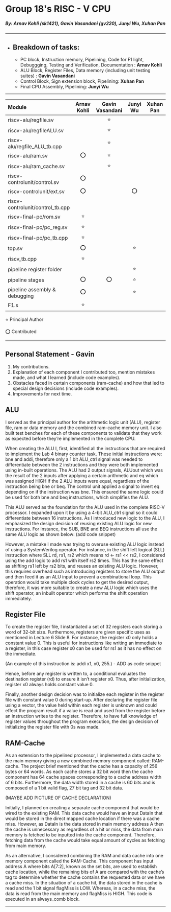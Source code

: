 # Group 18's RISC - V CPU
##### *By: Arnav Kohli (sk1421), Gavin Vasandani (gv220), Junyi Wu, Xuhan Pan*

---
- ## Breakdown of tasks:
    - PC block, Instruction memory, Pipelining, Code for F1 light, Debuggging, Testing and Verification, Documentation : **Arnav Kohli**
    - ALU Block, Register Files, Data memory (including unit testing suites) : **Gavin Vasandani**
    - Control Block, Sign extension block, Pipelining: **Xuhan Pan**
    - Final CPU Assembly, Pipelining: **Junyi Wu**

---

|Module                              |Arnav Kohli    |Gavin Vasandani    |Junyi Wu   |Xuhan Pan  |
|:-----------------------------------|:-------------:|:-----------------:|:---------:|:---------:|
|riscv-alu/regfile.sv                |               |      :star:       |           |           |
|riscv-alu/regfileALU.sv             |               |      :star:       |           |           |
|riscv-alu/regfile_ALU_tb.cpp        |               |      :star:       |           |           |
|riscv-alu/ram.sv                    |      :o:      |      :star:       |           |           |
|riscv-alu/ram_cache.sv              |               |      :star:       |           |           |
|riscv-controlunit/control.sv        |      :o:      |                   |           |           |
|riscv-controlunit/ext.sv            |      :o:      |                   |   :o:     |           |
|riscv-controlunit/control_tb.cpp    |               |                   |           |           |
|riscv-final-pc/rom.sv               |     :star:    |                   |           |           |
|riscv-final-pc/pc_reg.sv            |     :star:    |                   |           |           |
|riscv-final-pc/pc_tb.cpp            |     :star:    |                   |           |           |
|top.sv                              |     :o:       |                   |   :star:  |           |
|riscv_tb.cpp                        |     :star:    |                   |           |           |
|pipeline register folder            |               |                   |   :star:  |           |
|pipeline stages                     |     :o:       |        :o:        |   :star:  |           |
|pipeline assembly & debugging       |     :o:       |                   |   :star:  |           |
|F1.s                                |     :star:    |                   |           |           |

:star: Principal Author

:o: Contributed

---

## Personal Statement - Gavin

1. My contributions.
2. Explanation of each component I contributed too, mention mistakes made, and what I learned (include code examples).
3. Obstacles faced in certain components (ram-cache) and how that led to special design decisions (include code examples).
4. Improvements for next time. 

## ALU


I served as the principal author for the arithmetic logic unit (ALU), register file, ram or data memory and the combined ram-cache memory unit. I also built test benches for each of these components to validate that they work as expected before they’re implemented in the complete CPU. 

When creating the ALU I, first, identified all the instructions that are required to implement the Lab 4 binary counter task. These initial instructions were: bne and addi, therefore only a 1 bit ALU_ctrl signal was needed to differentiate between the 2 instructions and they were both implemented using in-built operations. The ALU had 2 output signals, ALUout which was the result of the 2 inputs after applying a certain arithmetic and eq which was assigned HIGH if the 2 ALU inputs were equal, regardless of the instruction being bne or beq. The control unit applied a signal to invert eq depending on if the instruction was bne. This ensured the same logic could be used for both bne and beq instructions, which simplifies the ALU.

This ALU served as the foundation for the ALU used in the complete RISC-V processor. I expanded upon it by using a 4-bit ALU_ctrl signal so it could differentiate between 16 instructions. As I introduced new logic to the ALU, I emphasized the design decision of reusing existing ALU logic for new instructions. For instance, the SUB, BNE and BEQ instructions all use the same ALU logic as shown below: (add code snippet)

However, a mistake I made was trying to overuse existing ALU logic instead of using a SystemVerilog operator. For instance, in the shift left logical (SLL) instruction where SLL rd, rs1, rs2 which means rd <- rs1 << rs2, I considered using the add logic to add rs1 with itself rs2 times. This has the same effect as shifting rs1 left by rs2 bits, and reuses an existing ALU logic. However, this requires overhead such as introducing registers to store the ALU output and then feed it as an ALU input to prevent a combinational loop. This operation would take multiple clock cycles to get the desired output, therefore, it was more suitable to create a new ALU logic which uses the shift operator, an inbuilt operator which performs the shift operation immediately.

## Register File

To create the register file, I instantiated a set of 32 registers each storing a word of 32-bit size. Furthermore, registers are given specific uses as mentioned in Lecture 6 Slide 8. For instance, the register x0 only holds a constant value 0. This is useful for instructions like writing an immediate to a register, in this case register x0 can be used for rs1 as it has no effect on the immediate. 

(An example of this instruction is: addi x1, x0, 255.) - ADD as code snippet

Hence, before any register is written to, a conditional evaluates the destination register (rd) to ensure it isn’t register x0. Thus, after initialization, register x0 always holds constant value 0.

Finally, another design decision was to initialize each register in the register file with constant value 0 during start-up. After declaring the register file using a vector, the value held within each register is unknown and could effect the program result if a value is read and used from the register before an instruction writes to the register. Therefore, to have full knowledge of register values throughout the program execution, the design decision of initializing the register file with 0s was made.

## RAM-Cache

As an extension to the pipelined processor, I implemented a data cache to the main memory giving a new combined memory component called: RAM-cache. The project brief mentioned that the cache has a capacity of 256 bytes or 64 words. As each cache stores a 32 bit word then the cache component has 64 cache spaces corresponding to a cache address width of 6 bits. Furthermore, the data width stored in a cache is 60 bits and is composed of a 1 bit valid flag, 27 bit tag and 32 bit data.

(MAYBE ADD PICTURE OF CACHE DECLARATION)

Initially, I planned on creating a separate cache component that would be wired to the existing RAM. This data cache would have an input DataIn that would be stored in the direct mapped cache location if there was a cache miss. However, as DataIn is the data stored in main memory address A then the cache is unnecessary as regardless of a hit or miss, the data from main memory is fetched to be inputted into the cache component. Therefore, fetching data from the cache would take equal amount of cycles as fetching from main memory. 

As an alternative, I considered combining the RAM and data cache into one memory component called the RAM-Cache. This component has input address A where bits A[7:2], known as the set bits, are used to establish cache location, while the remaining bits of A are compared with the cache’s tag to determine whether the cache contains the requested data or we have a cache miss. In the situation of a cache hit, the data stored in the cache is read and the 1 bit signal flagMiss is LOW. Whereas, in a cache miss, the data is read from the main memory and flagMiss is HIGH. This code is executed in an always_comb block.


---



